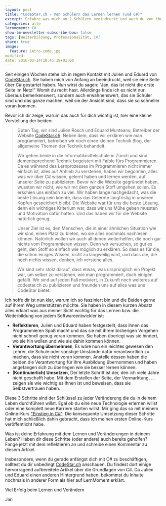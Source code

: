 ```yaml
---
layout: post
title: "CodeStar.ch - Von Schülern das Lernen lernen (und C#)"
excerpt: Erfahre was mich an 2 Schülern beeindruckt und auch du von ihnen lernen kannst.
categories: alle
lernmoment: C#
show-lm-newsletter-subscribe-box: false
tags: [Weiterbildung, Professionalität, C#]
share: true
image:
  feature: intro-code.jpg
modified:
date: 2016-03-14T10:45:19+01:00
---
```


Seit einigen Wochen stehe ich in regem Kontakt mit Julien und Eduard von <a href="http://www.codestar.ch" target="_blank">CodeStar.ch</a>. Sie haben mich von Anfang an beeindruckt, weil sie eine Seite über C# gestartet haben. Nun wirst du sagen: "Jan, das ist nicht die erste Seite im Netz!" Womit du recht hast. Allerdings finde ich es nicht nur überaus bemerkenswert, sondern auch erwähnenswert, das sie Schüler sind und das ganze machen, weil sie der Ansicht sind, dass sie so schneller voran kommen.

Bevor ich dir zeige, warum das auch für dich wichtig ist, hier eine kleine Vorstellung der beiden:

> Guten Tag, wir sind Julien Rösch und Eduard Munteanu, Betreiber der Website <a href="http://www.codestar.ch" target="_blank">CodeStar.ch</a>. Neben dem, dass wir erklären wie man programmiert, betreiben wir noch einen kleinen Technik Blog, der allgemeine Themen der Technik behandelt.
>
> Wir gehen beide in die Informatikmittelschule in Zürich und sind dementsprechend Technik begeistert mit Faible fürs Programmieren. Da es während des Lernprozesses im Programmieren nicht immer einfach ist, alles auf Anhieb zu verstehen, haben wir begonnen, alles was wir über C# wissen, gelernt haben und lernen werden, auf unserer Seite zu publizieren. Bevor wir die Website gegründet haben, wussten wir nicht, wie wir mit dem ganzen Stoff umgehen sollen. Es erschien uns einfach zu viel. Wir haben lange nachgedacht, was die beste Lösung sein könnte, dass das Gelernte langfristig in unseren Köpfen gespeichert bleibt. Die Website war für uns die beste Lösung, denn ein wichtiges Kriterium war, dass wir uns Mühe geben mussten und Motivation dafür hatten. Und das haben wir für die Website natürlich genug.
>
> Unser Ziel ist es, den Menschen, die in einer ähnlichen Situation wie wir sind, einen Platz zu bieten, wo sie alles nochmals nachlesen können. Natürlich wollen wir auch all denen weiterhelfen, die noch gar nichts vom Programmieren wissen. Denn wir versuchen, so gut es geht, den Stoff so einfach wie möglich zu erklären. So dass es für die, die schon einiges Wissen, nicht zu langweilig wird, und dass die, die noch nichts wissen, denken, ich verstehe alles.
>
> Wir sind sehr stolz darauf, dass etwas, was ursprünglich ein Projekt war, um selber zu verstehen, wie man programmiert, doch einigen gefällt. Wir sind auf jeden Fall motiviert, in Zukunft noch weiteres auf codestar.ch zu publizieren und freunden uns auf alles was uns CodeStar bietet. 

Ich hoffe dir ist nun klar, warum ich so fasziniert bin und die Beiden gerne auf ihrem Weg unterstützen möchte. Sie haben in diesem kurzen Absatz alles erklärt was aus meiner Sicht wichtig für das Lernen bzw. die Weiterbildung von jedem Softwareentwickler ist:

 - **Reflektieren**, Julien und Eduard haben festgestellt, dass ihnen das Programmieren Spaß macht und das sie mit ihrem bisherigen Vorgehen nicht schnell genug voran kommen. Sie haben überlegt was sie hindert, wo sie hin wollen und wie sie dahin kommen können.
 - **Verantwortung übernehmen**, Es wäre nun ein leichtes gewesen den Lehrer, die Schule oder sonstige Umstände dafür verantwortlich zu machen, dass sie nicht voran kommen. Anstelle dessen haben die beiden die Verantwortung für ihre Ausbildung übernommen und haben angefangen sich zu überlegen wie sie besser lernen können.
 - **(Kontinuierlich) Umsetzen**, Der letzte Schritt ist der, den ich viele Jahre nicht geschafft habe. Mit dem Erstellen der Seite, der Vermarktung, ... zeigen sie wie wichtig es ihnen ist und beweisen, dass sie Selbstvertrauen haben.

Diese 3 Schritte sind der Schlüssel zu jeder Veränderung die du in deinem Leben durchführen willst. Egal ob du eine neue Technologie erlernen willst oder eine komplett neue Karriere starten willst. Mir ging das so mit meinem Online-Kurs ["Einstieg in C#"](/einstieg-csharp/). Die konsequente Umsetzung dieser Schritte hat mich schließlich dahin gebracht, dass ich meinen ersten Online-Kurs veröffentlicht habe.

Was ist deine Erfahrung mit dem Lernen und Veränderungen in deinem Leben? Haben dir diese Schritte (oder andere) auch bereits geholfen? Fange jetzt mit dem reflektieren an und schreibe einen Kommentar zu diesem Artikel.

Insbesondere, wenn du gerade anfängst dich mit C# zu beschäftigen, solltest du dir unbedingt <a href="http://www.codestar.ch" target="_blank">CodeStar.ch</a> anschauen. Du findest dort einige hervorragend aufbereitete Artikel über die Grundlagen von C#. Da Julien und Eduard einen anderen Hintergrund haben, bekommst du Inhalte nochmals in anderer Form als hier auf LernMoment erklärt.

Viel Erfolg beim Lernen und Verändern

Jan
